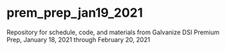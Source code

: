 # prem_prep_jan19_2021
Repository for schedule, code, and materials from Galvanize DSI Premium Prep, January 18, 2021 through February 20, 2021